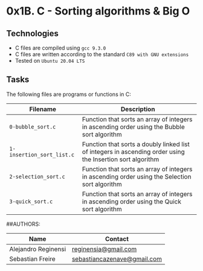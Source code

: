 # 0x1B. C - Sorting algorithms & Big O

## Technologies
* C files are compiled using `gcc 9.3.0`
* C files are written according to the standard `C89 with GNU extensions`
* Tested on `Ubuntu 20.04 LTS`

## Tasks
The following files are programs or functions in C:

| Filename | Description |
| -------- | ----------- |
| `0-bubble_sort.c` | Function that sorts an array of integers in ascending order using the Bubble sort algorithm |
| `1-insertion_sort_list.c` | Function that sorts a doubly linked list of integers in ascending order using the Insertion sort algorithm |
| `2-selection_sort.c` | Function that sorts an array of integers in ascending order using the Selection sort algorithm |
| `3-quick_sort.c` | Function that sorts an array of integers in ascending order using the Quick sort algorithm |

##AUTHORS:

| Name | Contact |
| ---- | ------- |
| Alejandro Reginensi | reginensia@gmail.com |
| Sebastian Freire | sebastiancazenave@gmail.com |
